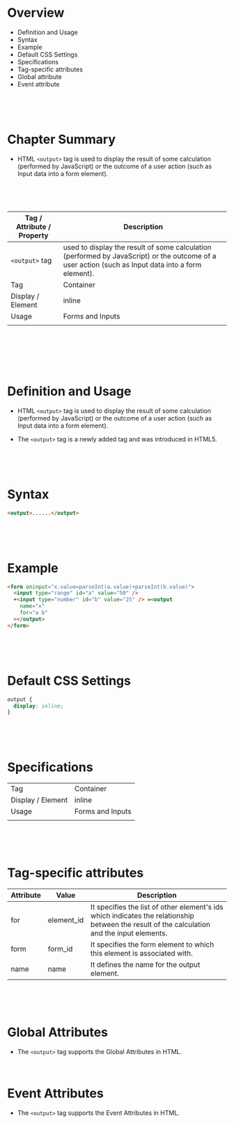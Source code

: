 # Overview

- Definition and Usage
- Syntax
- Example
- Default CSS Settings
- Specifications
- Tag-specific attributes
- Global attribute
- Event attribute

&nbsp;

&nbsp;

# Chapter Summary

- HTML `<output>` tag is used to display the result of some calculation (performed by JavaScript) or the outcome of a user action (such as Input data into a form element).

&nbsp;

&nbsp;

| Tag / Attribute / Property | Description                                                                                                                                        |
| -------------------------- | -------------------------------------------------------------------------------------------------------------------------------------------------- |
| `<output>` tag             | used to display the result of some calculation (performed by JavaScript) or the outcome of a user action (such as Input data into a form element). |
| Tag                        | Container                                                                                                                                          |
| Display / Element          | inline                                                                                                                                             |
| Usage                      | Forms and Inputs                                                                                                                                   |
|                            |                                                                                                                                                    |

&nbsp;

&nbsp;

&nbsp;

# Definition and Usage

- HTML `<output>` tag is used to display the result of some calculation (performed by JavaScript) or the outcome of a user action (such as Input data into a form element).

- The `<output>` tag is a newly added tag and was introduced in HTML5.

&nbsp;

&nbsp;

# Syntax

```html
<output>......</output>
```

&nbsp;

&nbsp;

# Example

```html
<form oninput="x.value=parseInt(a.value)+parseInt(b.value)">
  <input type="range" id="a" value="50" />
  +<input type="number" id="b" value="25" /> =<output
    name="x"
    for="a b"
  ></output>
</form>
```

&nbsp;

&nbsp;

# Default CSS Settings

```css
output {
  display: inline;
}
```

&nbsp;

&nbsp;

# Specifications

|                   |                  |
| ----------------- | ---------------- |
| Tag               | Container        |
| Display / Element | inline           |
| Usage             | Forms and Inputs |
|                   |                  |

&nbsp;

&nbsp;

# Tag-specific attributes

| Attribute | Value      | Description                                                                                                                                 |
| --------- | ---------- | ------------------------------------------------------------------------------------------------------------------------------------------- |
| for       | element_id | It specifies the list of other element's ids which indicates the relationship between the result of the calculation and the input elements. |
| form      | form_id    | It specifies the form element to which this element is associated with.                                                                     |
| name      | name       | It defines the name for the output element.                                                                                                 |

&nbsp;

&nbsp;

# Global Attributes

- The `<output>` tag supports the Global Attributes in HTML.

&nbsp;

# Event Attributes

- The `<output>` tag supports the Event Attributes in HTML.

&nbsp;

&nbsp;
